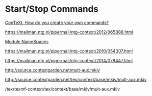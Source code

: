 # Start/Stop Commands

[ConTeXt: How do you create your own 
commands?](http://tex.stackexchange.com/a/58659)

https://mailman.ntg.nl/pipermail/ntg-context/2012/065888.html

[Module NameSpaces](http://wiki.contextgarden.net/Module_Namespaces)

https://mailman.ntg.nl/pipermail/ntg-context/2010/054307.html

https://mailman.ntg.nl/pipermail/ntg-context/2014/079447.html

http://source.contextgarden.net/mult-aux.mkiv

http://source.contextgarden.net/tex/context/base/mkiv/mult-aux.mkiv

<context>/tex/texmf-context/tex/context/base/mkiv/mult-aux.mkiv


